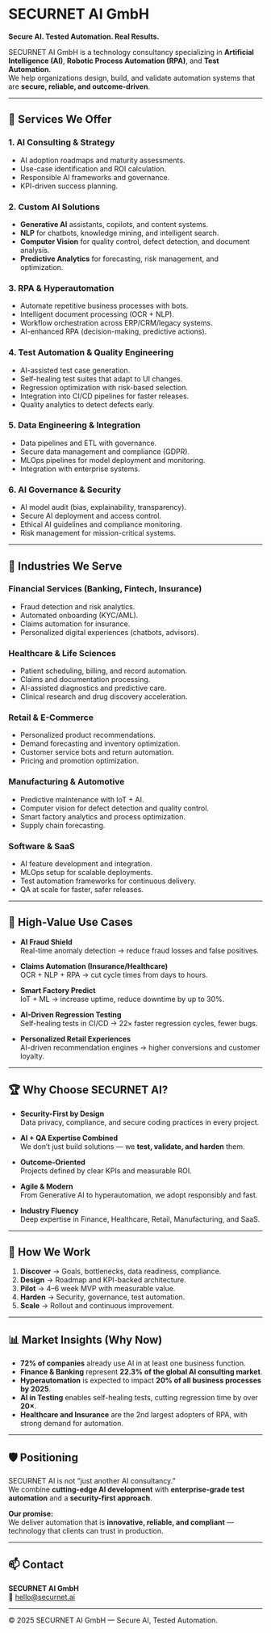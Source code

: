 # SECURNET AI GmbH

**Secure AI. Tested Automation. Real Results.**

SECURNET AI GmbH is a technology consultancy specializing in **Artificial Intelligence (AI)**, **Robotic Process Automation (RPA)**, and **Test Automation**.  
We help organizations design, build, and validate automation systems that are **secure, reliable, and outcome-driven**.

---

## 🚀 Services We Offer

### 1. AI Consulting & Strategy
- AI adoption roadmaps and maturity assessments.
- Use-case identification and ROI calculation.
- Responsible AI frameworks and governance.
- KPI-driven success planning.

### 2. Custom AI Solutions
- **Generative AI** assistants, copilots, and content systems.
- **NLP** for chatbots, knowledge mining, and intelligent search.
- **Computer Vision** for quality control, defect detection, and document analysis.
- **Predictive Analytics** for forecasting, risk management, and optimization.

### 3. RPA & Hyperautomation
- Automate repetitive business processes with bots.
- Intelligent document processing (OCR + NLP).
- Workflow orchestration across ERP/CRM/legacy systems.
- AI-enhanced RPA (decision-making, predictive actions).

### 4. Test Automation & Quality Engineering
- AI-assisted test case generation.
- Self-healing test suites that adapt to UI changes.
- Regression optimization with risk-based selection.
- Integration into CI/CD pipelines for faster releases.
- Quality analytics to detect defects early.

### 5. Data Engineering & Integration
- Data pipelines and ETL with governance.
- Secure data management and compliance (GDPR).
- MLOps pipelines for model deployment and monitoring.
- Integration with enterprise systems.

### 6. AI Governance & Security
- AI model audit (bias, explainability, transparency).
- Secure AI deployment and access control.
- Ethical AI guidelines and compliance monitoring.
- Risk management for mission-critical systems.

---

## 🎯 Industries We Serve

### Financial Services (Banking, Fintech, Insurance)
- Fraud detection and risk analytics.
- Automated onboarding (KYC/AML).
- Claims automation for insurance.
- Personalized digital experiences (chatbots, advisors).

### Healthcare & Life Sciences
- Patient scheduling, billing, and record automation.
- Claims and documentation processing.
- AI-assisted diagnostics and predictive care.
- Clinical research and drug discovery acceleration.

### Retail & E-Commerce
- Personalized product recommendations.
- Demand forecasting and inventory optimization.
- Customer service bots and return automation.
- Pricing and promotion optimization.

### Manufacturing & Automotive
- Predictive maintenance with IoT + AI.
- Computer vision for defect detection and quality control.
- Smart factory analytics and process optimization.
- Supply chain forecasting.

### Software & SaaS
- AI feature development and integration.
- MLOps setup for scalable deployments.
- Test automation frameworks for continuous delivery.
- QA at scale for faster, safer releases.

---

## 🌟 High-Value Use Cases

- **AI Fraud Shield**  
  Real-time anomaly detection → reduce fraud losses and false positives.

- **Claims Automation (Insurance/Healthcare)**  
  OCR + NLP + RPA → cut cycle times from days to hours.

- **Smart Factory Predict**  
  IoT + ML → increase uptime, reduce downtime by up to 30%.

- **AI-Driven Regression Testing**  
  Self-healing tests in CI/CD → 22× faster regression cycles, fewer bugs.

- **Personalized Retail Experiences**  
  AI-driven recommendation engines → higher conversions and customer loyalty.

---

## 🏆 Why Choose SECURNET AI?

- **Security-First by Design**  
  Data privacy, compliance, and secure coding practices in every project.

- **AI + QA Expertise Combined**  
  We don’t just build solutions — we **test, validate, and harden** them.

- **Outcome-Oriented**  
  Projects defined by clear KPIs and measurable ROI.

- **Agile & Modern**  
  From Generative AI to hyperautomation, we adopt responsibly and fast.

- **Industry Fluency**  
  Deep expertise in Finance, Healthcare, Retail, Manufacturing, and SaaS.

---

## 🔄 How We Work

1. **Discover** → Goals, bottlenecks, data readiness, compliance.  
2. **Design** → Roadmap and KPI-backed architecture.  
3. **Pilot** → 4–6 week MVP with measurable value.  
4. **Harden** → Security, governance, test automation.  
5. **Scale** → Rollout and continuous improvement.

---

## 📊 Market Insights (Why Now)

- **72% of companies** already use AI in at least one business function.  
- **Finance & Banking** represent **22.3% of the global AI consulting market**.  
- **Hyperautomation** is expected to impact **20% of all business processes by 2025**.  
- **AI in Testing** enables self-healing tests, cutting regression time by over **20×**.  
- **Healthcare and Insurance** are the 2nd largest adopters of RPA, with strong demand for automation.  

---

## 🛡️ Positioning

SECURNET AI is not “just another AI consultancy.”  
We combine **cutting-edge AI development** with **enterprise-grade test automation** and a **security-first approach**.  

**Our promise:**  
We deliver automation that is **innovative, reliable, and compliant** — technology that clients can trust in production.

---

## 📫 Contact

**SECURNET AI GmbH**  
📧 hello@securnet.ai  

---

© 2025 SECURNET AI GmbH — Secure AI, Tested Automation.